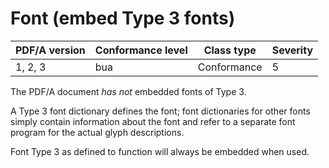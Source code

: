 # Font (embed Type 3 fonts)

| PDF/A version | Conformance level | Class type  | Severity |
| ------------- | ----------------- | ----------  | -------- |
| 1, 2, 3       | bua               | Conformance | 5        |

The PDF/A document _has not_ embedded fonts of Type 3.

A Type 3 font dictionary defines the font; font dictionaries for other fonts simply contain information about the font and refer to a separate font program for the actual glyph descriptions.

Font Type 3 as defined to function will always be embedded when used.
